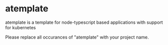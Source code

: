 # atemplate

atemplate is a template for node-typescript based applications with support for kubernetes

Please replace all occurances of "atemplate" with your project name.
